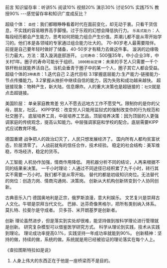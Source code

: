 前言
知识留存率：听讲5% 阅读10% 视频20% 演示30% 讨论50% 实践75% 教授90%
---感觉留存率和知识广度成反比？

超级个体：
`自控`：我们都眼睁睁看着时代在面前变化，却无动于衷。只看干货信息，不实践的容易眼界高手脚慢。过于乐观的幻想会降低执行力。
`乐高式能力`：人每段经历都会产生能力，思考如何把能力组合产生价值。弄潮儿都不是从零开始学习的。他们本是各领域的专家通过组合能力壮大的。
70-80岁老人最需要陪伴。前提是自己要年轻时做好了储备，40-50岁才有精力去做这件事。
漩涡的边缘吸引力最大。方法：潜入漩涡底部游开。
`公司寿命`：500强35年，中小企业3年，中关村1年。圈子的寿命可能长于组织。
`1000粉丝定律`：未来的手艺人只需要一千个铁杆粉丝就能养活自己。当机会垂青于圈子中的某一个人，圈子其它人都会受益。
超级个体的`3种素质`：1.迭代自己 2.迭代目标 3.1掌握底层能力:生产能力-链接能力-节点传播能力。3.2掌握从挫折中继续自信的能力，因为失败和成功越来越快。
超链接现象：物种产生，新大陆，信息爆炸。人的重大决策也是超链接的：`社交`就是点击超链接。

美国阶层：
单亲家庭教育差 穷人不愿去远地方工作不愿受气。限制你的是你的父母，朋友，社区。
KIPP学校：改变穷人只能用监狱式的强制改变你的行为规范和社交圈子。
底层培养工具，中层培养工艺品，顶层培养决策：因为顶层的人更强调家庭的传统观念，提高认知能力。中层强调家庭和学校的配合。底层需要KIPP式应试教育环境。

德国重建
战争把人的政治幻灭了，人民只想发展经济了。
国内所有人都均贫富状态，阶层清零了。
人战前就有的信任合作，技术经验。
稳定的社会结构：美军维稳，市场经济，稳定的货币。

人工智能
人机协作加强，情商作用降低。
用机器分析不同的结论，人再来根据不同的结果来决策。
一千小时理论：人通过不同途径已经积累了九千小时，转行其实不需要一万小时。我们都不是从零开始。
替代的都是初级知识岗位。无法替代的岗位：创造力岗、情商沟通岗、决策岗。
创新从大机构创新转变到个人协同创新。

古典音乐入门
德国奥地利是正宗，俄罗斯浪漫，意大利娱乐。
文艺复兴是崇拜古人文化。牛顿是崇拜当代文化。
巴赫、达芬奇像黑格尔，把所有类别纳入体系。
莫扎特、拉斐尔是守成者。
贝多芬、米开朗基罗是创新者。

创新
理论虽然进步，但是落实到实处却很难，能坚持做到按科学理论进行管理就是创新。
研究复杂模型可以借鉴医学研究方式。
科学从理论到实践，技术从实践到理论。
理论成功率提高0.1%，实践坚持一年成功率就能到90%。
创新精神：坚持的做，持续的做，系统的做。系统就是用已经被验证的理论落实在每个人上。

《查拉图斯特拉如是说》
1. 人身上伟大的东西正在于他是一座桥梁而不是目的。